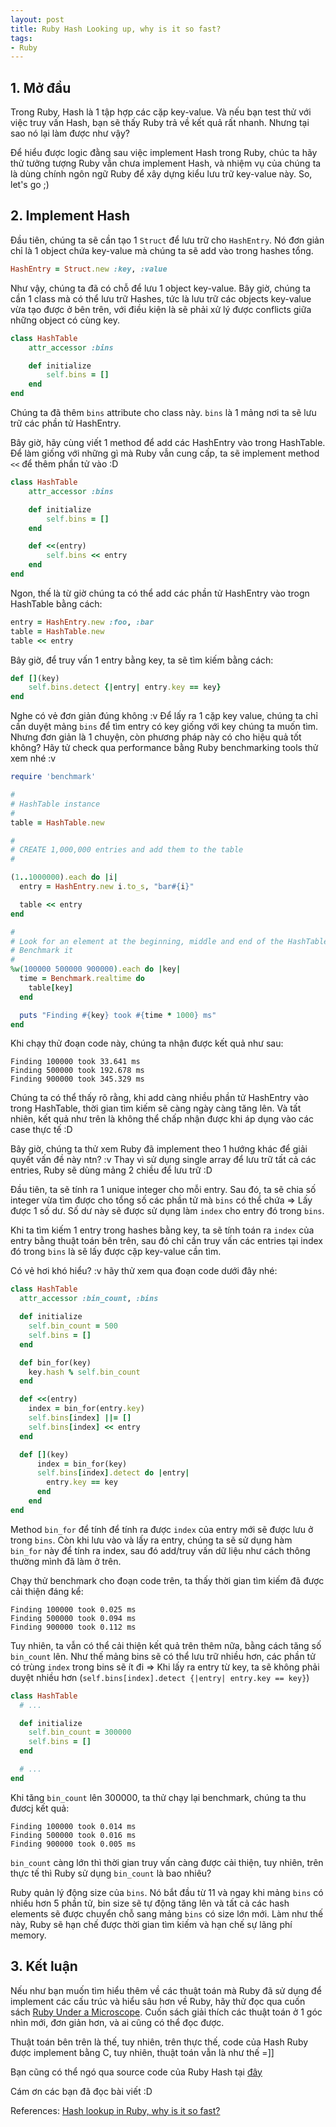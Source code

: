 ```yaml
---
layout: post
title: Ruby Hash Looking up, why is it so fast?
tags:
- Ruby
---
```


## 1. Mở đầu
Trong Ruby, Hash là 1 tập hợp các cặp key-value. Và nếu bạn test thử với việc truy vấn Hash, bạn sẽ thấy Ruby trả về kết quả rất nhanh. Nhưng tại sao nó lại làm được như vậy?

Để hiểu được logic đằng sau việc implement Hash trong Ruby, chúc ta hãy thử tưởng tượng Ruby vẫn chưa implement Hash, và nhiệm vụ của chúng ta là dùng chính ngôn ngữ Ruby để xây dựng kiểu lưu trữ key-value này. So, let's go ;)

## 2. Implement Hash
Đầu tiên, chúng ta sẽ cần tạo 1 `Struct` để lưu trữ cho `HashEntry`. Nó đơn giản chỉ là 1 object chứa key-value mà chúng ta sẽ add vào trong hashes tổng.

```ruby
HashEntry = Struct.new :key, :value
```

Như vậy, chúng ta đã có chỗ để lưu 1 object key-value. Bây giờ, chúng ta cần 1 class mà có thể lưu trữ Hashes, tức là lưu trữ các objects key-value vừa tạo được ở bên trên, với điều kiện là sẽ phải xử lý được conflicts giữa những object có cùng key.

```ruby
class HashTable
	attr_accessor :bins

	def initialize
		self.bins = []
	end
end
```

Chúng ta đã thêm `bins` attribute cho class này. `bins` là 1 mảng nơi ta sẽ lưu trữ các phần tử HashEntry.

Bây giờ, hãy cùng viết 1 method để add các HashEntry vào trong HashTable. Để làm giống với những gì mà Ruby vẫn cung cấp, ta sẽ implement method `<<` để thêm phần tử vào :D

```ruby
class HashTable
	attr_accessor :bins

	def initialize
		self.bins = []
	end

	def <<(entry)
		self.bins << entry
	end
end
```

Ngon, thế là từ giờ chúng ta có thể add các phần tử HashEntry vào trogn HashTable bằng cách:

```ruby
entry = HashEntry.new :foo, :bar
table = HashTable.new
table << entry
```

Bây giờ, để truy vấn 1 entry bằng key, ta sẽ tìm kiếm bằng cách:

```ruby
def [](key)
	self.bins.detect {|entry| entry.key == key}
end
```

Nghe có vẻ đơn giản đúng không :v Để lấy ra 1 cặp key value, chúng ta chỉ cần duyệt mảng `bins` để tìm entry có key giống với key chúng ta muốn tìm. Nhưng đơn giản là 1 chuyện, còn phương pháp này có cho hiệu quả tốt không? Hãy tử check qua performance bằng Ruby benchmarking tools thử xem nhé :v

```ruby
require 'benchmark'

#
# HashTable instance
#
table = HashTable.new

#
# CREATE 1,000,000 entries and add them to the table
#

(1..1000000).each do |i|
  entry = HashEntry.new i.to_s, "bar#{i}"

  table << entry
end

#
# Look for an element at the beginning, middle and end of the HashTable.
# Benchmark it
#
%w(100000 500000 900000).each do |key|
  time = Benchmark.realtime do
    table[key]
  end

  puts "Finding #{key} took #{time * 1000} ms"
end
```

Khi chạy thử đoạn code này, chúng ta nhận được kết quả như sau:

```
Finding 100000 took 33.641 ms
Finding 500000 took 192.678 ms
Finding 900000 took 345.329 ms
```

Chúng ta có thể thấy rõ rằng, khi add càng nhiều phần tử HashEntry vào trong HashTable, thời gian tìm kiếm sẽ càng ngày càng tăng lên. Và tất nhiên, kết quả như trên là không thể chấp nhận được khi áp dụng vào các case thực tế :D

Bây giờ, chúng ta thử xem Ruby đã implement theo 1 hướng khác để giải quyết vấn đề này ntn? :v Thay vì sử dụng single array để lưu trữ tất cả các entries, Ruby sẽ dùng mảng 2 chiều để lưu trữ :D

Đầu tiên, ta sẽ tính ra 1 unique integer cho mỗi entry. Sau đó, ta sẽ chia số integer vừa tìm được cho tổng số các phần tử mà `bins` có thể chứa => Lấy được 1 số dư. Số dư này sẽ được sử dụng làm `index` cho entry đó trong `bins`.

Khi ta tìm kiếm 1 entry trong hashes bằng key, ta sẽ tính toán ra `index` của entry bằng thuật toán bên trên, sau đó chỉ cần truy vấn các entries tại index đó trong `bins` là sẽ lấy được cặp key-value cần tìm.

Có vẻ hơi khó hiểu? :v hãy thử xem qua đoạn code dưới đây nhé:

```ruby
class HashTable
  attr_accessor :bin_count, :bins

  def initialize
    self.bin_count = 500
    self.bins = []
  end

  def bin_for(key)
    key.hash % self.bin_count
  end

  def <<(entry)
    index = bin_for(entry.key)
    self.bins[index] ||= []
    self.bins[index] << entry
  end

  def [](key)
	  index = bin_for(key)
	  self.bins[index].detect do |entry|
	    entry.key == key
	  end
	end
end
```

Method `bin_for` để tính để tính ra được `index` của entry mới sẽ được lưu ở trong `bins`. Còn khi lưu vào và lấy ra entry, chúng ta sẽ sử dụng hàm `bin_for` này để tính ra index, sau đó add/truy vấn dữ liệu như cách thông thường mình đã làm ở trên.

Chạy thử benchmark cho đoạn code trên, ta thấy thời gian tìm kiếm đã được cải thiện đáng kể:

```
Finding 100000 took 0.025 ms
Finding 500000 took 0.094 ms
Finding 900000 took 0.112 ms
```

Tuy nhiên, ta vẫn có thể cải thiện kết quả trên thêm nữa, bằng cách tăng số `bin_count` lên. Như thế mảng bins sẽ có thể lưu trữ nhiều hơn, các phần tử có trùng `index` trong bins sẽ ít đi => Khi lấy ra entry từ key, ta sẽ không phải duyệt nhiều hơn (`self.bins[index].detect {|entry| entry.key == key}`)

```ruby
class HashTable
  # ...

  def initialize
    self.bin_count = 300000
    self.bins = []
  end

  # ...
end
```

Khi tăng `bin_count` lên 300000, ta thử chạy lại benchmark, chúng ta thu đươcj kết quả:

```
Finding 100000 took 0.014 ms
Finding 500000 took 0.016 ms
Finding 900000 took 0.005 ms
```

`bin_count` càng lớn thì thời gian truy vấn càng được cải thiện, tuy nhiên, trên thực tế thì Ruby sử dụng `bin_count` là bao nhiêu?

Ruby quản lý động size của `bins`. Nó bắt đầu từ 11 và ngay khi mảng `bins` có nhiều hơn 5 phần tử, bin size sẽ tự động tăng lên và tất cả các hash elements sẽ được chuyển chỗ sang mảng `bins` có size lớn mới. Làm như thế này, Ruby sẽ hạn chế được thời gian tìm kiếm và hạn chế sự lãng phí memory.

## 3. Kết luận
Nếu như bạn muốn tìm hiểu thêm về các thuật toán mà Ruby đã sử dụng để implement các cấu trúc và hiểu sâu hơn về Ruby, hãy thử đọc qua cuốn sách [Ruby Under a Microscope](http://patshaughnessy.net/ruby-under-a-microscope). Cuốn sách giải thích các thuật toán ở 1 góc nhìn mới, đơn giản hơn, và ai cũng có thể đọc được.

Thuật toán bên trên là thế, tuy nhiên, trên thực thế, code của Hash Ruby được implement bằng C, tuy nhiên, thuật toán vẫn là như thế =]]

Bạn cũng có thể ngó qua source code của Ruby Hash tại [đây](https://github.com/rubinius/rubinius/blob/master/core/hash.rb)

Cám ơn các bạn đã đọc bài viết :D

References: [Hash lookup in Ruby, why is it so fast?](https://www.engineyard.com/blog/hash-lookup-in-ruby-why-is-it-so-fast)
